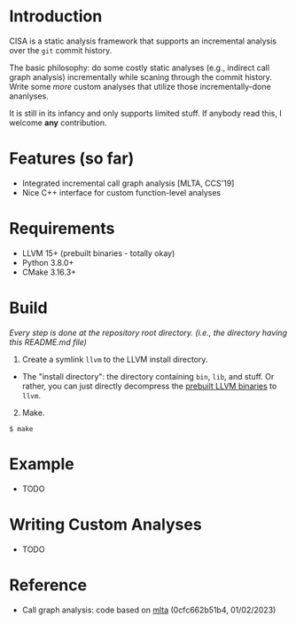# Introduction

CISA is a static analysis framework that supports an incremental analysis over
the `git` commit history.

The basic philosophy: do some costly static analyses (e.g., indirect call graph
analysis) incrementally while scaning through the commit history. Write some
_more_ custom analyses that utilize those incrementally-done ananlyses.

It is still in its infancy and only supports limited stuff. If anybody read
this, I welcome **any** contribution.

# Features (so far)

 * Integrated incremental call graph analysis [MLTA, CCS'19]
 * Nice C++ interface for custom function-level analyses

# Requirements

 * LLVM 15+ (prebuilt binaries - totally okay)
 * Python 3.8.0+
 * CMake 3.16.3+

# Build

_Every step is done at the repository root directory. (i.e., the directory
having this README.md file)_

 1. Create a symlink `llvm` to the LLVM install directory.
  - The "install directory": the directory containing `bin`, `lib`, and
    stuff. Or rather, you can just directly decompress the [prebuilt LLVM
    binaries](https://releases.llvm.org/download.html) to `llvm`.

 2. Make.

```
$ make
```

# Example 

 * TODO

# Writing Custom Analyses

 * TODO

# Reference

 * Call graph analysis: code based on [mlta](https://github.com/umnsec/mlta)
   (0cfc662b51b4, 01/02/2023)
